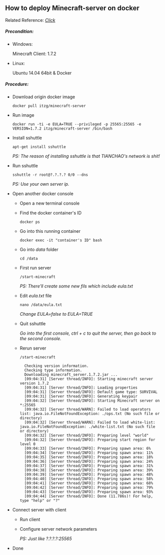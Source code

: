 ## How to deploy Minecraft-server on docker
Related Reference: [*Click*](https://hub.docker.com/r/itzg/minecraft-server/)

##### Precondition:
+ Windows:<p>
  Minecraft Client: 1.7.2<p>
+ Linux:<p>
  Ubuntu 14.04 64bit & Docker<p>

##### Procedure:
+ Download origin docker image<p>
`docker pull itzg/minecraft-server`<p>

+ Run image<p>
`docker run -ti -e EULA=TRUE --privileged -p 25565:25565 -e VERSION=1.7.2 itzg/minecraft-server /bin/bash`<p>

+ Install sshuttle<p>
`apt-get install sshuttle`<p>
*PS: The reason of installing sshuttle is that TIANCHAO's network is shit!*<p>

+ Run sshuttle<p>
`sshuttle -r root@?.?.?.? 0/0 --dns`<p>
*PS: Use your own server ip.*<p>

+ Open another docker console<p>
  - Open a new terminal console<p>
  - Find the docker container's ID<p>
  `docker ps`<p>
  - Go into this running container<p>
  `docker exec -it "container's ID" bash`<P>
  - Go into *data* folder<p>
  `cd /data`<p>
  - First run server<p>
  `/start-minecraft`<p>
  *PS: There'll create some new fils which include eula.txt*<p>
  - Edit *eula.txt* file<p>
  `nano /data/eula.txt`<p>
  *Change EULA=false to EULA=TRUE*<p>
  - Quit sshuttle<p>
  *Go into the first console, ctrl + c to quit the server, then go back to the second console.*<p>
  - Rerun server<p>
  `/start-minecraft`<p>
  
          Checking version information.
          Checking type information.
          Downloading minecraft_server.1.7.2.jar ...
          [09:04:31] [Server thread/INFO]: Starting minecraft server version 1.7.2
          [09:04:31] [Server thread/INFO]: Loading properties
          [09:04:31] [Server thread/INFO]: Default game type: SURVIVAL
          [09:04:31] [Server thread/INFO]: Generating keypair
          [09:04:32] [Server thread/INFO]: Starting Minecraft server on *:25565
          [09:04:32] [Server thread/WARN]: Failed to load operators list: java.io.FileNotFoundException: ./ops.txt (No such file or directory)
          [09:04:32] [Server thread/WARN]: Failed to load white-list: java.io.FileNotFoundException: ./white-list.txt (No such file or directory)
          [09:04:32] [Server thread/INFO]: Preparing level "world"
          [09:04:32] [Server thread/INFO]: Preparing start region for level 0
          [09:04:33] [Server thread/INFO]: Preparing spawn area: 6%
          [09:04:34] [Server thread/INFO]: Preparing spawn area: 11%
          [09:04:35] [Server thread/INFO]: Preparing spawn area: 18%
          [09:04:36] [Server thread/INFO]: Preparing spawn area: 24%
          [09:04:37] [Server thread/INFO]: Preparing spawn area: 31%
          [09:04:38] [Server thread/INFO]: Preparing spawn area: 39%
          [09:04:39] [Server thread/INFO]: Preparing spawn area: 48%
          [09:04:40] [Server thread/INFO]: Preparing spawn area: 58%
          [09:04:41] [Server thread/INFO]: Preparing spawn area: 68%
          [09:04:42] [Server thread/INFO]: Preparing spawn area: 79%
          [09:04:43] [Server thread/INFO]: Preparing spawn area: 93%
          [09:04:44] [Server thread/INFO]: Done (11.786s)! For help, type "help" or "?"

+ Connect server with client
  - Run client<p>
  - Configure server network parameters<p>
  *PS: Just like ?.?.?.?:25565*<p>

+ Done
